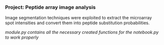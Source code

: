 ### Project: Peptide array image analysis

Image segmentation techniques were exploited to extract the microarray spot intensities and convert them into peptide substitution probabilities.

*module.py contains all the necessary created functions for the notebook.py to work properly*
